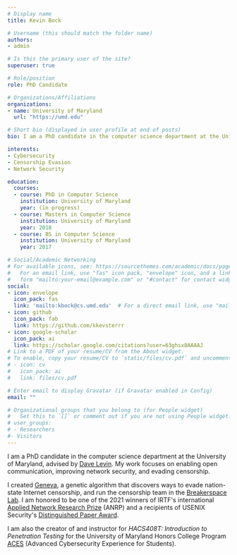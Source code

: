 ```yaml
---
# Display name
title: Kevin Bock

# Username (this should match the folder name)
authors:
- admin

# Is this the primary user of the site?
superuser: true

# Role/position
role: PhD Candidate

# Organizations/Affiliations
organizations:
- name: University of Maryland
  url: "https://umd.edu"

# Short bio (displayed in user profile at end of posts)
bio: I am a PhD candidate in the computer science department at the University of Maryland, advised by [Dave Levin](https://www.cs.umd.edu/~dml/). My work focuses on enabling open communication, improving network security, and evading censorship. 

interests:
- Cybersecurity 
- Censorship Evasion
- Network Security

education:
  courses:
  - course: PhD in Computer Science
    institution: University of Maryland 
    year: (in progress)
  - course: Masters in Computer Science
    institution: University of Maryland
    year: 2018
  - course: BS in Computer Science
    institution: University of Maryland
    year: 2017

# Social/Academic Networking
# For available icons, see: https://sourcethemes.com/academic/docs/page-builder/#icons
#   For an email link, use "fas" icon pack, "envelope" icon, and a link in the
#   form "mailto:your-email@example.com" or "#contact" for contact widget.
social:
- icon: envelope
  icon_pack: fas
  link: 'mailto:kbock@cs.umd.edu'  # For a direct email link, use "mailto:test@example.org".
- icon: github
  icon_pack: fab
  link: https://github.com/kkevsterrr
- icon: google-scholar
  icon_pack: ai
  link: https://scholar.google.com/citations?user=63ghsx8AAAAJ
# Link to a PDF of your resume/CV from the About widget.
# To enable, copy your resume/CV to `static/files/cv.pdf` and uncomment the lines below.
# - icon: cv
#   icon_pack: ai
#   link: files/cv.pdf

# Enter email to display Gravatar (if Gravatar enabled in Config)
email: ""

# Organizational groups that you belong to (for People widget)
#   Set this to `[]` or comment out if you are not using People widget.
# user_groups:
# - Researchers
#- Visitors
---
```


I am a PhD candidate in the computer science department at the
University of Maryland, advised by [Dave Levin](https://www.cs.umd.edu/~dml/).
My work focuses on enabling open communication, improving network security, and 
evading censorship. 

I created [Geneva](https://geneva.cs.umd.edu), a genetic algorithm that
discovers ways to evade nation-state Internet censorship, and run the censorship
team in the [Breakerspace Lab](https://breakerspace.io). I am honored to be one of the 2021
winners of IRTF's international [Applied Network Research
Prize](https://irtf.org/anrp/) (ANRP) and a recipients of USENIX Security's [Distinguished Paper Award](https://www.usenix.org/conference/usenixsecurity21/presentation/bock).

I am also the creator of and instructor for _HACS408T: Introduction to
Penetration Testing_ for the University of Maryland Honors College Program
[ACES](https://aces.umd.edu/) (Advanced Cybersecurity Experience for Students).


